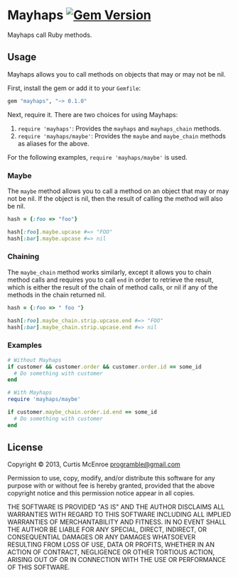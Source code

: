 # Mayhaps [![Gem Version](https://badge.fury.io/rb/mayhaps.png)](http://badge.fury.io/rb/mayhaps)

Mayhaps call Ruby methods.

## Usage

Mayhaps allows you to call methods on objects that may or may not be
nil.

First, install the gem or add it to your `Gemfile`:

```ruby
gem "mayhaps", "~> 0.1.0"
```

Next, require it. There are two choices for using Mayhaps:

1. `require 'mayhaps'`: Provides the `mayhaps` and `mayhaps_chain`
   methods.
2. `require 'mayhaps/maybe'`: Provides the `maybe` and `maybe_chain`
   methods as aliases for the above.

For the following examples, `require 'mayhaps/maybe'` is used.

### Maybe

The `maybe` method allows you to call a method on an object that may or
may not be nil. If the object is nil, then the result of calling the
method will also be nil.

```ruby
hash = {:foo => "foo"}

hash[:foo].maybe.upcase #=> "FOO"
hash[:bar].maybe.upcase #=> nil
```

### Chaining

The `maybe_chain` method works similarly, except it allows you to chain
method calls and requires you to call `end` in order to retrieve the
result, which is either the result of the chain of method calls, or nil
if any of the methods in the chain returned nil.

```ruby
hash = {:foo => " foo "}

hash[:foo].maybe_chain.strip.upcase.end #=> "FOO"
hash[:bar].maybe_chain.strip.upcase.end #=> nil
```

### Examples

```ruby
# Without Mayhaps
if customer && customer.order && customer.order.id == some_id
  # Do something with customer
end

# With Mayhaps
require 'mayhaps/maybe'

if customer.maybe_chain.order.id.end == some_id
  # Do something with customer
end
```

## License

Copyright © 2013, Curtis McEnroe <programble@gmail.com>

Permission to use, copy, modify, and/or distribute this software for any
purpose with or without fee is hereby granted, provided that the above
copyright notice and this permission notice appear in all copies.

THE SOFTWARE IS PROVIDED "AS IS" AND THE AUTHOR DISCLAIMS ALL WARRANTIES
WITH REGARD TO THIS SOFTWARE INCLUDING ALL IMPLIED WARRANTIES OF
MERCHANTABILITY AND FITNESS. IN NO EVENT SHALL THE AUTHOR BE LIABLE FOR
ANY SPECIAL, DIRECT, INDIRECT, OR CONSEQUENTIAL DAMAGES OR ANY DAMAGES
WHATSOEVER RESULTING FROM LOSS OF USE, DATA OR PROFITS, WHETHER IN AN
ACTION OF CONTRACT, NEGLIGENCE OR OTHER TORTIOUS ACTION, ARISING OUT OF
OR IN CONNECTION WITH THE USE OR PERFORMANCE OF THIS SOFTWARE.
